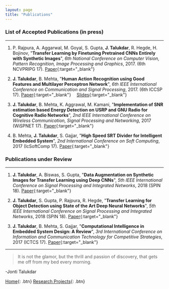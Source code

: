 ```yaml
---
layout: page
title: "Publications"
---
```

### List of Accepted Publications (in press)
***
1. P. Rajpura, A. Aggarwal, M. Goyal, S. Gupta, **J. Talukdar**, R. Hegde, H. Bojinov, "**Transfer Learning by Finetuning Pretrained CNNs Entirely with Synthetic Images**", *6th National Conference on Computer Vision, Pattern Recognition, Image Processing and Graphics*, 2017. (6th NCVPRIPG 17). [Paper](https://drive.google.com/file/d/0ByGq26nUw_7FUVNnQTdGNjlOZzBRR1lHQTBNekxVeTNEZ1pF/){:target="_blank"}&emsp;

2. **J. Talukdar**, B. Mehta, "**Human Action Recognition using Good Features and Multilayer Perceptron Network**", *6th IEEE International Conference on Communication and Signal Processing*, 2017. (6th ICCSP 17). [Paper](https://arxiv.org/ftp/arxiv/papers/1708/1708.06794.pdf){:target="_blank"}&emsp; [Slides](assets/iccsp_ppt.pdf){:target="_blank"}&emsp;

3. **J. Talukdar**, B. Mehta, K. Aggrawal, M. Kamani, "**Implementation of SNR estimation based Energy Detection on USRP and GNU Radio for Cognitive Radio Networks**", *2nd IEEE International Conference on Wireless Communication, Signal Processing and Networking*, 2017 (WiSPNET 17). [Paper](https://arxiv.org/ftp/arxiv/papers/1708/1708.06802.pdf){:target="_blank"}&emsp;

4. B. Mehta, **J. Talukdar**, S. Gajjar, "**High Speed SRT Divider for Intelligent Embedded System**", *2nd International Conference on Soft Computing*, 2017 (IcSoftComp 17). [Paper](assets/srt.pdf){:target="_blank"}&emsp;

### Publications under Review
***
1. **J. Talukdar**, A. Biswas, S. Gupta, "**Data Augmentation on Synthetic Images for Transfer Learning using Deep CNNs**", *5th IEEE International Conference on Signal Processing and Integrated Networks*, 2018 (SPIN 18). [Paper](https://drive.google.com/file/d/1tXU44sWHLUwoSy3mjwqQ9mLnfsnzSdSf/){:target="_blank"}&emsp;

2. **J. Talukdar**, S. Gupta, P. Rajpura, R. Hegde, "**Transfer Learning for Object Detection using State of the Art Deep Neural Networks**", *5th IEEE International Conference on Signal Processing and Integrated Networks*, 2018 (SPIN 18). [Paper](https://drive.google.com/file/d/1OAXnc1xybuX_QhdADk7FsJfTKOT9puSW/view?usp=sharing){:target="_blank"}&emsp;

3. **J. Talukdar**, B. Mehta, S. Gajjar, "**Computational Intelligence in Embedded System Design: A Review**", *3rd International Conference on Information and Communication Technology for Competitive Strategies*, 2017 (ICTCS 17). [Paper](https://drive.google.com/file/d/0ByGq26nUw_7FY1JRUGlPOWQ1dWtMcHdJcm1STFZqYVpFRk84/edit){:target="_blank"}&emsp;

***

>It is not the glamor, but the thrill and passion of discovery, that gets me off from my bed every morning. 

-Jonti Talukdar 

[Home](https://jontitalukdar.github.io/){: .btn} 
[Research Projects](https://jontitalukdar.github.io/research){: .btn} 
